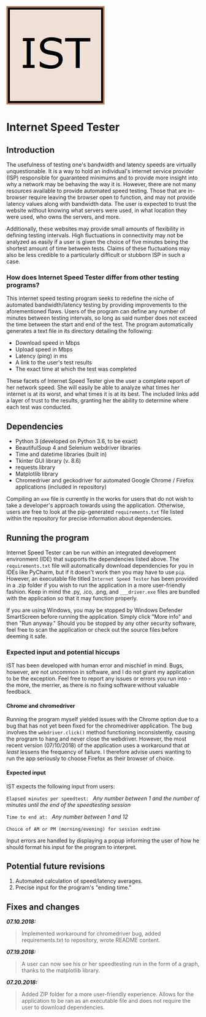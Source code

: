 ![InternetSpeedTester](internetspeedtester.png)
# Internet Speed Tester

## Introduction
The usefulness of testing one's bandwidth and latency speeds are virtually unquestionable. It is a way to hold an individual's internet service provider (ISP) responsible for guaranteed minimums and to provide more insight into why a network may be behaving the way it is. However, there are not many resources available to provide automated speed testing. Those that are in-browser require leaving the browser open to function, and may not provide latency values along with bandwidth data. The user is expected to trust the website without knowing what servers were used, in what location they were used, who owns the servers, and more.

Additionally, these websites may provide small amounts of flexibility in defining testing intervals. High fluctuations in connectivity may not be analyzed as easily if a user is given the choice of five minutes being the shortest amount of time between tests. Claims of these fluctuations may also be less credible to a particularly difficult or stubborn ISP in such a case.

### How does Internet Speed Tester differ from other testing programs?
This internet speed testing program seeks to redefine the niche of automated bandwidth/latency testing by providing improvements to the aforementioned flaws. Users of the program can define any number of minutes between testing intervals, so long as said number does not exceed the time between the start and end of the test. The program automatically generates a text file in its directory detailing the following:

* Download speed in Mbps
* Upload speed in Mbps
* Latency (ping) in ms
* A link to the user's test results
* The exact time at which the test was completed

These facets of Internet Speed Tester give the user a complete report of her network speed. She will easily be able to analyze what times her internet is at its worst, and what times it is at its best. The included links add a layer of trust to the results, granting her the ability to determine where each test was conducted.

## Dependencies
* Python 3 (developed on Python 3.6, to be exact)
* BeautifulSoup 4 and Selenium webdriver libraries
* Time and datetime libraries (built in)
* Tkinter GUI library (v. 8.6)
* requests library
* Matplotlib library
* Chromedriver and geckodriver for automated Google Chrome / Firefox applications (included in repository)

Compiling an `exe` file is currently in the works for users that do not wish to take a developer's approach towards using the application. Otherwise, users are free to look at the pip-generated `requirements.txt` file listed within the repository for precise information about dependencies.

## Running the program
Internet Speed Tester can be run within an integrated development environment (IDE) that supports the dependencies listed above. The `requirements.txt` file will automatically download dependencies for you in IDEs like PyCharm, but if it doesn't work then you may have to use `pip`. However, an executable file titled `Internet Speed Tester` has been provided in a .zip folder if you wish to run the application in a more user-friendly fashion. Keep in mind the .py, .ico, .png, and `___driver.exe` files are bundled with the application so that it may function properly.

If you are using Windows, you may be stopped by Windows Defender SmartScreen before running the application. Simply click "More info" and then "Run anyway." Should you be stopped by any other security software, feel free to scan the application or check out the source files before deeming it safe.

### Expected input and potential hiccups
IST has been developed with human error and mischief in mind. Bugs, however, are not uncommon in software, and I do not grant my application to be the exception. Feel free to report any issues or errors you run into - the more, the merrier, as there is no fixing software without valuable feedback.
#### Chrome and chromedriver
Running the program myself yielded issues with the Chrome option due to a bug that has not yet been fixed for the chromedriver application. The bug involves the `webdriver.click()` method functioning inconsistently, causing the program to hang and never close the webdriver. However, the most recent version (07/10/2018) of the application uses a workaround that _at least_ lessens the frequency of failure. I therefore advise users wanting to run the app seriously to choose Firefox as their browser of choice.
#### Expected input
IST expects the following input from users:

`Elapsed minutes per speedtest: ` _Any number between 1 and the number of minutes until the end of the speedtesting session_

`Time to end at: ` _Any number between 1 and 12_

`Choice of AM or PM (morning/evening) for session endtime`

Input errors are handled by displaying a popup informing the user of how he should format his input for the program to interpret.

## Potential future revisions
1. Automated calculation of speed/latency averages.
2. Precise input for the program's "ending time."

## Fixes and changes
_**07.10.2018:**_
> Implemented workaround for chromedriver bug, added requirements.txt to repository, wrote README content.

_**07.19.2018:**_
> A user can now see his or her speedtesting run in the form of a graph, thanks to the matplotlib library.

_**07.20.2018:**_
> Added ZIP folder for a more user-friendly experience. Allows for the application to be ran as an executable file and does not require the user to download dependencies.
